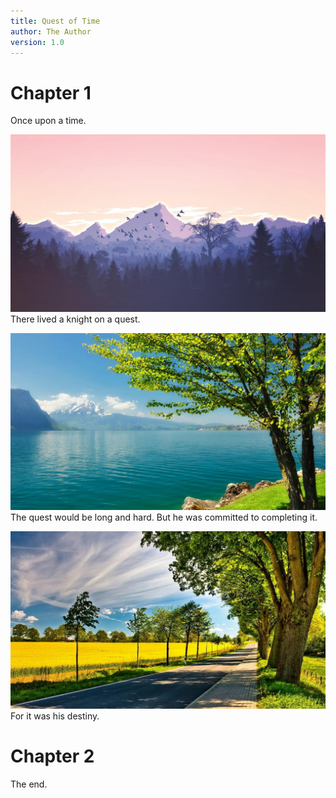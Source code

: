 ```yaml
---
title: Quest of Time
author: The Author
version: 1.0
---
```


# Chapter 1

Once upon a time.

![](bg1.jpg)
There lived a knight on a quest.

![](bg2.jpg)
The quest would be long and hard.
But he was committed to completing it.

![](bg3.jpg)
For it was his destiny.

# Chapter 2
The end.
